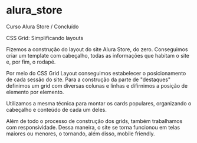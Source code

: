 # alura_store
Curso Alura Store / Concluído

CSS Grid: Simplificando layouts

Fizemos a construção do layout do site Alura Store, do zero. Conseguimos criar um template com cabeçalho, todas as informações que habitam o site e, por fim, o rodapé.

Por meio do CSS Grid Layout conseguimos estabelecer o posicionamento de cada sessão do site. Para a construção da parte de "destaques" definimos um grid com diversas colunas e linhas e difirnimos a posição de elemento por elemento.

Utilizamos a mesma técnica para montar os cards populares, organizando o cabeçalho e conteúdo de cada um deles.

Além de todo o processo de construção dos grids, também trabalhamos com responsividade. Dessa maneira, o site se torna funcionou em telas maiores ou menores, o tornando, além disso, mobile friendly.
